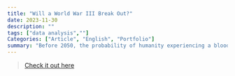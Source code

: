 ```yaml
---
title: "Will a World War III Break Out?"
date: 2023-11-30
description: ""
tags: ["data analysis",""]
Categories: ["Article", "English", "Portfolio"]
summary: "Before 2050, the probability of humanity experiencing a bloody war, leading to more than 0.36% of global deaths (288 million in the current population), is estimated at 99.85%."
---
```



> [Check it out here](https://medium.com/@petitmi001/how-likely-will-a-bloody-war-break-out-af87d6157bd8)
